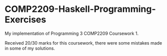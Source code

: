 # COMP2209-Haskell-Programming-Exercises

My implementation of Programming 3 COMP2209 Coursework 1.

Received 20/30 marks for this coursework, there were some mistakes made in some of my solutions.
